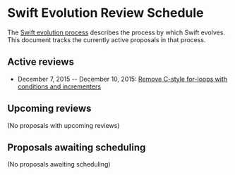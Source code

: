 # Swift Evolution Review Schedule

The [Swift evolution process][evolution-process] describes the process
by which Swift evolves. This document tracks the currently active
proposals in that process.

## Active reviews

* December 7, 2015 -- December 10, 2015: [Remove C-style for-loops with conditions and incrementers](https://github.com/apple/swift-evolution/blob/master/proposals/0007-remove-c-style-for-loops.md)

## Upcoming reviews

(No proposals with upcoming reviews)

## Proposals awaiting scheduling

(No proposals awaiting scheduling)

[evolution-process]: process.md  "The Swift evolution process"

